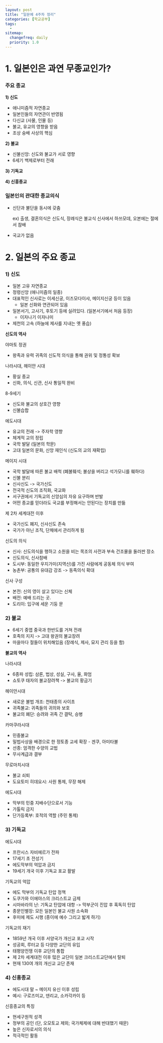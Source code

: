 ```yaml
---
layout: post
title: "일문예 4주차 정리"
categories: [학교공부]
tags: 
  - 
sitemap:
  changefreq: daily
  priority: 1.0
---
```




# 1. 일본인은 과연 무종교인가?

### 주요 종교

**1) 신도**

- 애니미즘적 자연종교
- 일본인들의 자연관이 반영됨
- 다신교 (사물, 인물 등)
- 불교, 유교의 영향을 받음
- 조상  숭배 사상의 핵심

**2) 불교**

- 신불신앙: 신도와 불교가 서로 영향
- 6세기 백제로부터 전래

**3) 기독교**

**4) 신흥종교**



### 일본인의 관대한 종교의식

- 신단과 불단을 동시에 갖춤

  ex) 출생, 결혼의식은 신도식, 장례식은 불교식
  신사에서 하쓰모데, 오본에는 절에서 참배

- 국교가 없음



# 2. 일본의 주요 종교

### **1) 신도**

- 일본 고유 자연종교
- 정령신앙 (애니미즘의 일종)
- 대표적인 신사로는 이세신궁, 이즈모다이샤, 메이지신궁 등이 있음
  - 일본 신화와 연관되어 있음
- 일본서기, 고사기, 후토기 등에 실려있다. (일본서기에서 처음 등장)
  - 이자나기 이자나미
- 제천의 고속 (하늘에 제사를 지내는 옛 풍습)

**신도의 역사**

야마토 정권

- 왕족과 유력 귀족의 신도적 의식을 통해 권위 및 정통성 확보

나라시대, 헤이안 시대

- 황실 종교
- 신화, 의식, 신관, 신사 통일적 완비

8-9세기

- 신도와 불교의 상호간 영향
- 신불습합

에도시대

- 유교의 전래 -> 주자학 영향
- 체계적 교의 정립
- 국학 발달 (일본의 학문)
- 고대 일본의 문화, 신앙 재인식 (신도의 교의 재확립)

메이지 시대

- 국학 발달에 따른 불교 배척 (폐불훼석; 불상을 버리고 석가모니를 훼하다)
- 신불 분리
- 신사신도 -> 국가신도
- 전국적 신도의 조직화, 국교화
- 서구권에서 기독교의 신앙심의 자유 요구하며 반발
- 어떤 종교를 믿더라도 국교를 부정해서는 안된다는 장치를 만듦

제 2차 세계대전 이후

- 국가신도 폐지, 신사신도 존속
- 국가가 아닌 조직, 단체에서 관리하게 됨

신도의 의식

- 신사: 신도의식을 행하고 소원을 비는 목조의 사전과 부속 건조물을 둘러싼 장소
- 신도의식, 신사참배
- 도시부: 동일한 우지가미(지역신)를 가진 사람에게 공동체 의식 부여
- 농촌부: 공통의 유대감 강조 -> 동족의식 확대

신사 구성

- 본전: 신의 영이 살고 있다는 신체
- 배전: 예배 드리는 곳.
- 도리이: 입구에 세운 기둥 문



### **2) 불교**

- 6세기 중엽 중국과 한반도를 거쳐 전래
- 호족의 지지 -> 고대 왕권의 불교장려
- 마을마다 절들이 위치해있음 (장례식, 제사, 묘지 관리 등을 함)

**불교의 역사**

나라시대

- 6종파 성립: 삼론, 법상, 성실, 구사, 율, 화엄
- 쇼토쿠 태자의 불교장려책 -> 불교의 황금기

헤이안시대

- 새로운 불법 개조: 천태종의 사이초
- 귀족불교: 귀족들의 귀의와 보호
- 불교의 폐단: 승려와 귀족 간 결탁, 승병

카마쿠라시대

- 민중불교
- 밀법사상을 배경으로 한 정토종 교세 확장 - 겐쿠, 아미타불
- 선종: 엄격한 수양의 교법
-  무사계급과 결부

무로마치시대

- 불교 쇠퇴
- 도요토미 히데요시: 사원 통제, 무장 해제

에도시대

- 막부의 민중 지배수단으로서 기능
- 가톨릭 금지
- 단가등록부: 호적의 역할 (주민 통제)



### **3) 기독교**

에도시대

- 프란시스 자비에르가 전파
- 17세기 초 전성기
- 에도막부의 억압과 금지
- 19세기 개국 이후 기독교 포교 활발

기독교의 억압

- 에도 막부의 기독교 탄압 정책
- 도쿠가와 이에야스의 크리스트교 금제
- 시마바라의 난: 기독교 탄압에 대항 -> 막부군이 진압 후 혹독히 탄압
- 종문인별장: 모든 일본인 불교 사원 소속화
- 후미에 제도 시행 (종이에 예수 그리고 밟게 하기)

기독교의 재기

- 1859년 개국 이후 서양국가 개신교 포교 시작
- 성공회, 루터교 등 다양한 교단의 유입
- 태평양전쟁 이후 교단의 통합
- 제 2차 세계대전 이후 많은 교단이 일본 크리스트교단에서 탈퇴
- 현재 130여 개의 개신교 교단 존재



### **4) 신흥종교**

- 에도시대 말 ~ 메이지 유신 이후 성립
- 예시: 구로즈미교, 덴리교, 소카각카이 등

신흥종교의 특징

- 현세구원적 성격
- 정부의 공인 (단, 오모토교 제외; 국가체제에 대해 반대했기 때문)
- 높은 신자로서의 의식
- 적극적인 활동



